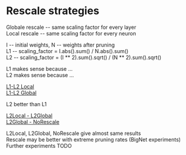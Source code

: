 # Rescale strategies

Globale rescale -- same scaling factor for every layer  
Local rescale -- same scaling factor for every neuron  


I -- initial weights, N -- weights after pruning  
L1 -- scaling_factor = I.abs().sum() / N.abs().sum()  
L2 -- scaling_factor = (I ** 2).sum().sqrt() / (N ** 2).sum().sqrt()  

L1 makes sense because ...  
L2 makes sense because ...  

[L1-L2 Local](http://www.googledrive.com/host/1kRLOlSzuF06sNAOaU8PX54PaZIDJ-upl)  
[L1-L2 Global](http://www.googledrive.com/host/1W04zdKi0vKIkFqANoMdQK8RrP125WTBw)  

L2 better than L1  

[L2Local - L2Global](http://www.googledrive.com/host/14woQ3Pnn8_rePpqj-tTlZXy6E8Q8S7K8)  
[L2Global - NoRescale](http://www.googledrive.com/host/146EBWx1Jr2LZVd5WfZw7MfbK-Ci_uo_F)  

L2Local, L2Global, NoRescale give almost same results  
Rescale may be better with extreme pruning rates (BigNet experiments)  
Further experiments TODO   

